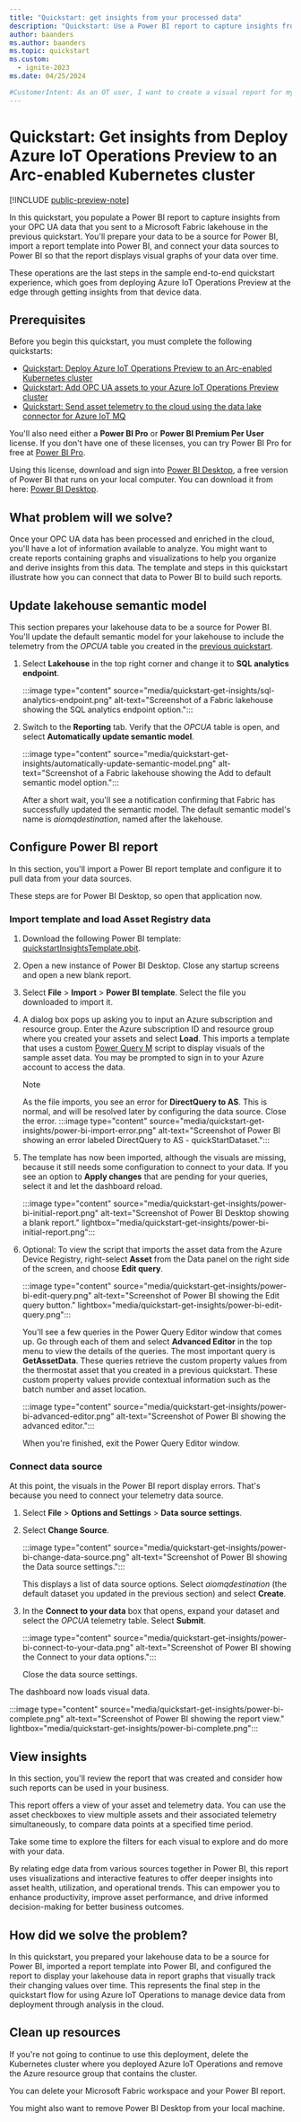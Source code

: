 ```yaml
---
title: "Quickstart: get insights from your processed data"
description: "Quickstart: Use a Power BI report to capture insights from your OPC UA data you sent to the Microsoft Fabric OneLake lakehouse."
author: baanders
ms.author: baanders
ms.topic: quickstart
ms.custom:
  - ignite-2023
ms.date: 04/25/2024

#CustomerIntent: As an OT user, I want to create a visual report for my processed OPC UA data that I can use to analyze and derive insights from it.
---
```


# Quickstart: Get insights from Deploy Azure IoT Operations Preview to an Arc-enabled Kubernetes cluster

[!INCLUDE [public-preview-note](../includes/public-preview-note.md)]

In this quickstart, you populate a Power BI report to capture insights from your OPC UA data that you sent to a Microsoft Fabric lakehouse in the previous quickstart. You'll prepare your data to be a source for Power BI, import a report template into Power BI, and connect your data sources to Power BI so that the report displays visual graphs of your data over time.

These operations are the last steps in the sample end-to-end quickstart experience, which goes from deploying Azure IoT Operations Preview at the edge through getting insights from that device data. 

## Prerequisites

Before you begin this quickstart, you must complete the following quickstarts:

- [Quickstart: Deploy Azure IoT Operations Preview to an Arc-enabled Kubernetes cluster](quickstart-deploy.md)
- [Quickstart: Add OPC UA assets to your Azure IoT Operations Preview cluster](quickstart-add-assets.md)
- [Quickstart: Send asset telemetry to the cloud using the data lake connector for Azure IoT MQ](quickstart-upload-telemetry-to-cloud.md)

You'll also need either a **Power BI Pro** or **Power BI Premium Per User** license. If you don't have one of these licenses, you can try Power BI Pro for free at [Power BI Pro](https://powerbi.microsoft.com/power-bi-pro/).

Using this license, download and sign into [Power BI Desktop](/power-bi/fundamentals/desktop-what-is-desktop), a free version of Power BI that runs on your local computer. You can download it from here: [Power BI Desktop](https://www.microsoft.com/download/details.aspx?id=58494).

## What problem will we solve?

Once your OPC UA data has been processed and enriched in the cloud, you'll have a lot of information available to analyze. You might want to create reports containing graphs and visualizations to help you organize and derive insights from this data. The template and steps in this quickstart illustrate how you can connect that data to Power BI to build such reports.

## Update lakehouse semantic model

This section prepares your lakehouse data to be a source for Power BI. You'll update the default semantic model for your lakehouse to include the telemetry from the *OPCUA* table you created in the [previous quickstart](quickstart-upload-telemetry-to-cloud.md).

1. Select **Lakehouse** in the top right corner and change it to **SQL analytics endpoint**.

    :::image type="content" source="media/quickstart-get-insights/sql-analytics-endpoint.png" alt-text="Screenshot of a Fabric lakehouse showing the SQL analytics endpoint option.":::

1. Switch to the **Reporting** tab. Verify that the *OPCUA* table is open, and select **Automatically update semantic model**.

    :::image type="content" source="media/quickstart-get-insights/automatically-update-semantic-model.png" alt-text="Screenshot of a Fabric lakehouse showing the Add to default semantic model option.":::

    After a short wait, you'll see a notification confirming that Fabric has successfully updated the semantic model. The default semantic model's name is *aiomqdestination*, named after the lakehouse.

## Configure Power BI report

In this section, you'll import a Power BI report template and configure it to pull data from your data sources.

These steps are for Power BI Desktop, so open that application now.

### Import template and load Asset Registry data

1. Download the following Power BI template: [quickstartInsightsTemplate.pbit](https://github.com/Azure-Samples/explore-iot-operations/raw/main/samples/dashboard/quickstartInsightsTemplate.pbit).
1. Open a new instance of Power BI Desktop. Close any startup screens and open a new blank report.
1. Select **File** > **Import** > **Power BI template**. Select the file you downloaded to import it.
1. A dialog box pops up asking you to input an Azure subscription and resource group. Enter the Azure subscription ID and resource group where you created your assets and select **Load**. This imports a template that uses a custom [Power Query M](/powerquery-m/) script to display visuals of the sample asset data. You may be prompted to sign in to your Azure account to access the data.

    >[!NOTE]
    >As the file imports, you see an error for **DirectQuery to AS**. This is normal, and will be resolved later by configuring the data source. Close the error.
    >:::image type="content" source="media/quickstart-get-insights/power-bi-import-error.png" alt-text="Screenshot of Power BI showing an error labeled DirectQuery to AS - quickStartDataset.":::

1. The template has now been imported, although the visuals are missing, because it still needs some configuration to connect to your data. If you see an option to **Apply changes** that are pending for your queries, select it and let the dashboard reload.

    :::image type="content" source="media/quickstart-get-insights/power-bi-initial-report.png" alt-text="Screenshot of Power BI Desktop showing a blank report." lightbox="media/quickstart-get-insights/power-bi-initial-report.png":::

1. Optional: To view the script that imports the asset data from the Azure Device Registry, right-select **Asset** from the Data panel on the right side of the screen, and choose **Edit query**.

    :::image type="content" source="media/quickstart-get-insights/power-bi-edit-query.png" alt-text="Screenshot of Power BI showing the Edit query button." lightbox="media/quickstart-get-insights/power-bi-edit-query.png":::
    
    You'll see a few queries in the Power Query Editor window that comes up. Go through each of them and select **Advanced Editor** in the top menu to view the details of the queries. The most important query is **GetAssetData**. These queries retrieve the custom property values from the thermostat asset that you created in a previous quickstart. These custom property values provide contextual information such as the batch number and asset location.
    
    :::image type="content" source="media/quickstart-get-insights/power-bi-advanced-editor.png" alt-text="Screenshot of Power BI showing the advanced editor.":::
    
    When you're finished, exit the Power Query Editor window.

### Connect data source

At this point, the visuals in the Power BI report display errors. That's because you need to connect your telemetry data source.

1. Select **File** > **Options and Settings** > **Data source settings**.  
1. Select **Change Source**. 

    :::image type="content" source="media/quickstart-get-insights/power-bi-change-data-source.png" alt-text="Screenshot of Power BI showing the Data source settings.":::

    This displays a list of data source options. Select *aiomqdestination* (the default dataset you updated in the previous section) and select **Create**.

1. In the **Connect to your data** box that opens, expand your dataset and select the *OPCUA* telemetry table. Select **Submit**.

    :::image type="content" source="media/quickstart-get-insights/power-bi-connect-to-your-data.png" alt-text="Screenshot of Power BI showing the Connect to your data options.":::

    Close the data source settings.

The dashboard now loads visual data.

:::image type="content" source="media/quickstart-get-insights/power-bi-complete.png" alt-text="Screenshot of Power BI showing the report view." lightbox="media/quickstart-get-insights/power-bi-complete.png":::

## View insights

In this section, you'll review the report that was created and consider how such reports can be used in your business.

This report offers a view of your asset and telemetry data. You can use the asset checkboxes to view multiple assets and their associated telemetry simultaneously, to compare data points at a specified time period.

Take some time to explore the filters for each visual to explore and do more with your data.

By relating edge data from various sources together in Power BI, this report uses visualizations and interactive features to offer deeper insights into asset health, utilization, and operational trends. This can empower you to enhance productivity, improve asset performance, and drive informed decision-making for better business outcomes.

## How did we solve the problem?

In this quickstart, you prepared your lakehouse data to be a source for Power BI, imported a report template into Power BI, and configured the report to display your lakehouse data in report graphs that visually track their changing values over time. This represents the final step in the quickstart flow for using Azure IoT Operations to manage device data from deployment through analysis in the cloud.

## Clean up resources

If you're not going to continue to use this deployment, delete the Kubernetes cluster where you deployed Azure IoT Operations and remove the Azure resource group that contains the cluster.

You can delete your Microsoft Fabric workspace and your Power BI report.

You might also want to remove Power BI Desktop from your local machine.

